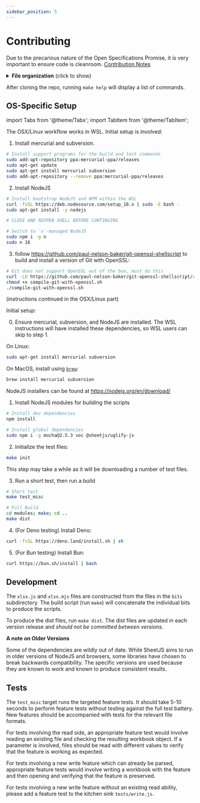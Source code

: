 ```yaml
---
sidebar_position: 5
---
```


# Contributing

Due to the precarious nature of the Open Specifications Promise, it is very
important to ensure code is cleanroom.  [Contribution Notes](https://raw.githubusercontent.com/SheetJS/sheetjs/master/CONTRIBUTING.md)

<details>
  <summary><b>File organization</b> (click to show)</summary>

At a high level, the final script is a concatenation of the individual files in
the `bits` folder.  Running `make` should reproduce the final output on all
platforms.

Folders:

| folder       | contents                                                      |
|:-------------|:--------------------------------------------------------------|
| `bits`       | raw source files that make up the final script                |
| `bin`        | server-side bin scripts (`xlsx.njs`)                          |
| `dist`       | dist files for web browsers and nonstandard JS environments   |
| `demos`      | demo projects for platforms like ExtendScript and Webpack     |
| `tests`      | browser tests (run `make ctest` to rebuild)                   |
| `types`      | typescript definitions and tests                              |
| `misc`       | miscellaneous supporting scripts                              |
| `test_files` | test files (pulled from the test files repository)            |

</details>

After cloning the repo, running `make help` will display a list of commands.

## OS-Specific Setup

import Tabs from '@theme/Tabs';
import TabItem from '@theme/TabItem';

<Tabs>
  <TabItem value="wsl" label="Windows WSL">

The OSX/Linux workflow works in WSL.  Initial setup is involved:

1) Install mercurial and subversion.

```bash
# Install support programs for the build and test commands
sudo add-apt-repository ppa:mercurial-ppa/releases
sudo apt-get update
sudo apt-get install mercurial subversion
sudo add-apt-repository --remove ppa:mercurial-ppa/releases
```

2) Install NodeJS

```bash
# Install bootstrap NodeJS and NPM within the WSL
curl -fsSL https://deb.nodesource.com/setup_16.x | sudo -E bash -
sudo apt-get install -y nodejs

# CLOSE AND REOPEN SHELL BEFORE CONTINUING

# Switch to `n`-managed NodeJS
sudo npm i -g n
sudo n 16
```

3) follow <https://github.com/paul-nelson-baker/git-openssl-shellscript> to
build and install a version of Git with OpenSSL:

```bash
# Git does not support OpenSSL out of the box, must do this
curl -LO https://github.com/paul-nelson-baker/git-openssl-shellscript/raw/main/compile-git-with-openssl.sh
chmod +x compile-git-with-openssl.sh
./compile-git-with-openssl.sh
```

(instructions continued in the OSX/Linux part)

  </TabItem>
  <TabItem value="osx" label="OSX/Linux">

Initial setup:

0) Ensure mercurial, subversion, and NodeJS are installed. The WSL instructions
will have installed these dependencies, so WSL users can skip to step 1.

On Linux:

```bash
sudo apt-get install mercurial subversion
```

On MacOS, install using [`brew`](https://brew.sh/):

```bash
brew install mercurial subversion
```

NodeJS installers can be found at <https://nodejs.org/en/download/>

1) Install NodeJS modules for building the scripts

```bash
# Install dev dependencies
npm install

# Install global dependencies
sudo npm i -g mocha@2.5.3 voc @sheetjs/uglify-js
```

2) Initialize the test files:

```bash
make init
```

This step may take a while as it will be downloading a number of test files.

3) Run a short test, then run a build

```bash
# Short test
make test_misc

# Full Build
cd modules; make; cd ..
make dist
```

4) (For Deno testing) Install Deno:

```bash
curl -fsSL https://deno.land/install.sh | sh
```

5) (For Bun testing) Install Bun:

```bash
curl https://bun.sh/install | bash
```

  </TabItem>
</Tabs>


## Development

The `xlsx.js` and `xlsx.mjs` files are constructed from the files in the `bits`
subdirectory. The build script (run `make`) will concatenate the individual
bits to produce the scripts.

To produce the dist files, run `make dist`.  The dist files are updated in each
version release and *should not be committed between versions*.

**A note on Older Versions**

Some of the dependencies are wildly out of date.  While SheetJS aims to run in
older versions of NodeJS and browsers, some libraries have chosen to break
backwards compatibility.  The specific versions are used because they are known
to work and known to produce consistent results.


## Tests

The `test_misc` target runs the targeted feature tests.  It should take 5-10
seconds to perform feature tests without testing against the full test battery.
New features should be accompanied with tests for the relevant file formats.

For tests involving the read side, an appropriate feature test would involve
reading an existing file and checking the resulting workbook object.  If a
parameter is involved, files should be read with different values to verify that
the feature is working as expected.

For tests involving a new write feature which can already be parsed, appropriate
feature tests would involve writing a workbook with the feature and then opening
and verifying that the feature is preserved.

For tests involving a new write feature without an existing read ability, please
add a feature test to the kitchen sink `tests/write.js`.

